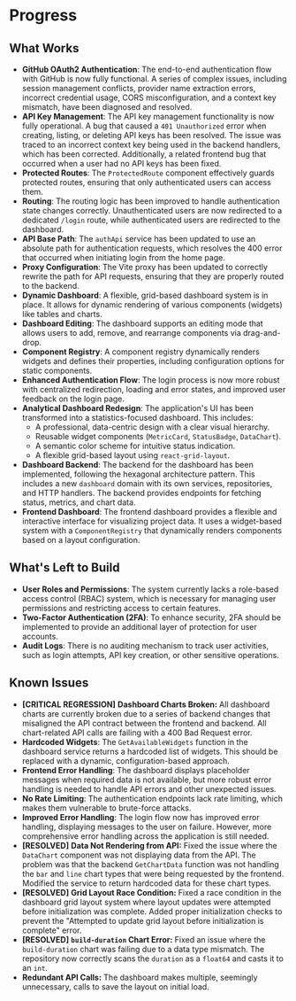 # Progress

## What Works

- **GitHub OAuth2 Authentication**: The end-to-end authentication flow with GitHub is now fully functional. A series of complex issues, including session management conflicts, provider name extraction errors, incorrect credential usage, CORS misconfiguration, and a context key mismatch, have been diagnosed and resolved.
- **API Key Management**: The API key management functionality is now fully operational. A bug that caused a `401 Unauthorized` error when creating, listing, or deleting API keys has been resolved. The issue was traced to an incorrect context key being used in the backend handlers, which has been corrected. Additionally, a related frontend bug that occurred when a user had no API keys has been fixed.
- **Protected Routes**: The `ProtectedRoute` component effectively guards protected routes, ensuring that only authenticated users can access them.
- **Routing**: The routing logic has been improved to handle authentication state changes correctly. Unauthenticated users are now redirected to a dedicated `/login` route, while authenticated users are redirected to the dashboard.
- **API Base Path**: The `authApi` service has been updated to use an absolute path for authentication requests, which resolves the 400 error that occurred when initiating login from the home page.
- **Proxy Configuration**: The Vite proxy has been updated to correctly rewrite the path for API requests, ensuring that they are properly routed to the backend.
- **Dynamic Dashboard**: A flexible, grid-based dashboard system is in place. It allows for dynamic rendering of various components (widgets) like tables and charts.
- **Dashboard Editing**: The dashboard supports an editing mode that allows users to add, remove, and rearrange components via drag-and-drop.
- **Component Registry**: A component registry dynamically renders widgets and defines their properties, including configuration options for static components.
- **Enhanced Authentication Flow**: The login process is now more robust with centralized redirection, loading and error states, and improved user feedback on the login page.
- **Analytical Dashboard Redesign**: The application's UI has been transformed into a statistics-focused dashboard. This includes:
    - A professional, data-centric design with a clear visual hierarchy.
    - Reusable widget components (`MetricCard`, `StatusBadge`, `DataChart`).
    - A semantic color scheme for intuitive status indication.
    - A flexible grid-based layout using `react-grid-layout`.
- **Dashboard Backend**: The backend for the dashboard has been implemented, following the hexagonal architecture pattern. This includes a new `dashboard` domain with its own services, repositories, and HTTP handlers. The backend provides endpoints for fetching status, metrics, and chart data.
- **Frontend Dashboard**: The frontend dashboard provides a flexible and interactive interface for visualizing project data. It uses a widget-based system with a `ComponentRegistry` that dynamically renders components based on a layout configuration.

## What's Left to Build

- **User Roles and Permissions**: The system currently lacks a role-based access control (RBAC) system, which is necessary for managing user permissions and restricting access to certain features.
- **Two-Factor Authentication (2FA)**: To enhance security, 2FA should be implemented to provide an additional layer of protection for user accounts.
- **Audit Logs**: There is no auditing mechanism to track user activities, such as login attempts, API key creation, or other sensitive operations.

## Known Issues

- **[CRITICAL REGRESSION]** **Dashboard Charts Broken:** All dashboard charts are currently broken due to a series of backend changes that misaligned the API contract between the frontend and backend. All chart-related API calls are failing with a 400 Bad Request error.
- **Hardcoded Widgets**: The `GetAvailableWidgets` function in the dashboard service returns a hardcoded list of widgets. This should be replaced with a dynamic, configuration-based approach.
- **Frontend Error Handling**: The dashboard displays placeholder messages when required data is not available, but more robust error handling is needed to handle API errors and other unexpected issues.
- **No Rate Limiting**: The authentication endpoints lack rate limiting, which makes them vulnerable to brute-force attacks.
- **Improved Error Handling**: The login flow now has improved error handling, displaying messages to the user on failure. However, more comprehensive error handling across the application is still needed.
- **[RESOLVED]** **Data Not Rendering from API:** Fixed the issue where the `DataChart` component was not displaying data from the API. The problem was that the backend `GetChartData` function was not handling the `bar` and `line` chart types that were being requested by the frontend. Modified the service to return hardcoded data for these chart types.
- **[RESOLVED]** **Grid Layout Race Condition:** Fixed a race condition in the dashboard grid layout system where layout updates were attempted before initialization was complete. Added proper initialization checks to prevent the "Attempted to update grid layout before initialization is complete" error.
- **[RESOLVED]** **`build-duration` Chart Error:** Fixed an issue where the `build-duration` chart was failing due to a data type mismatch. The repository now correctly scans the `duration` as a `float64` and casts it to an `int`.
- **Redundant API Calls:** The dashboard makes multiple, seemingly unnecessary, calls to save the layout on initial load.
